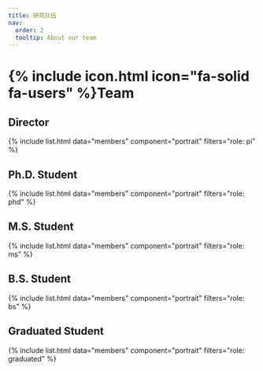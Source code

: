 ```yaml
---
title: 研究队伍
nav:
  order: 2
  tooltip: About our team
---
```


# {% include icon.html icon="fa-solid fa-users" %}Team

## Director
{% include list.html data="members" component="portrait" filters="role: pi" %}

## Ph.D. Student
{% include list.html data="members" component="portrait" filters="role: phd" %}

## M.S. Student
{% include list.html data="members" component="portrait" filters="role: ms" %}

## B.S. Student
{% include list.html data="members" component="portrait" filters="role: bs" %}

## Graduated Student
{% include list.html data="members" component="portrait" filters="role: graduated" %}
